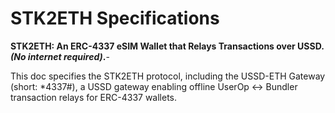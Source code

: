 # STK2ETH Specifications

<!-- markdownlint-disable-next-line MD036 -->

**STK2ETH: An ERC-4337 eSIM Wallet that Relays Transactions over USSD. *(No internet required)*.**-
<!--**STK2ETH: Send ETH *(No internet required)*.**-->

This doc specifies the STK2ETH protocol, including the USSD-ETH Gateway (short: *4337#), a USSD gateway enabling offline UserOp ↔ Bundler transaction relays for ERC-4337 wallets.
